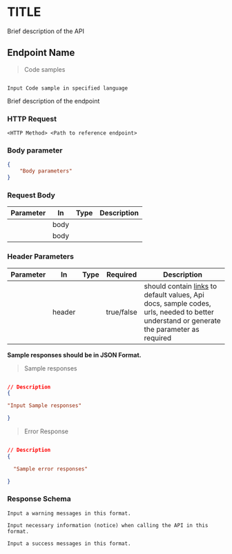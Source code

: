 # TITLE
<!--i.e This doc contains API description and all endpoints associated with the API)</p>-->

Brief description of the API

## Endpoint Name

<!-- Language name must be specified in any Sample code, implementation or the likes, and such Language must be included in the Language list in the index file. -->

> Code samples 

```language

Input Code sample in specified language

```

Brief description of the endpoint
    
### HTTP Request

`<HTTP Method> <Path to reference endpoint>`

### Body parameter

```json
{
    "Body parameters"
}

```

### Request Body
 

|Parameter|In|Type|Description| 
|---|---|---|---|
|   |body|    |           |
|   |body|    |           |

### Header Parameters

|Parameter|In|Type|Required|Description|
|---|---|---|---|---|
|       |header|      |true/false|should contain [links](../docs/productName) to default values, Api docs, sample codes, urls, needed to better understand or generate the parameter as required|

**Sample responses should be in JSON Format.**

> Sample responses

```json

// Description
{

"Input Sample responses"

}

```

> Error Response

```json

// Description
{

  "Sample error responses"

}
```

<!-- ### Responses

|Status|Meaning|Description|Schema|
|---|---|---|---|
|     |     |     |     | -->

### Response Schema

<aside class="warning">

    Input a warning messages in this format.

</aside>

<aside class="notice">

    Input necessary information (notice) when calling the API in this format.

</aside>

<aside class="success">

    Input a success messages in this format.

</aside>
